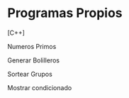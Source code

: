# Programas Propios

[C++]

Numeros Primos

Generar Bolilleros

Sortear Grupos

Mostrar condicionado